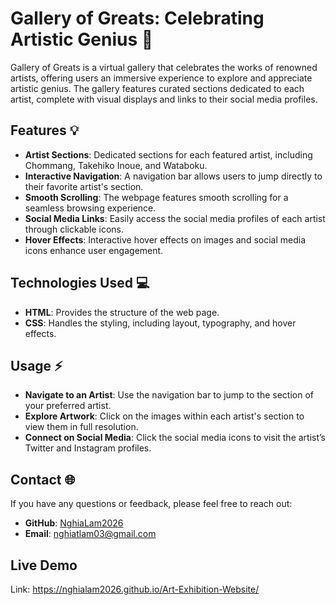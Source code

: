 # Gallery of Greats: Celebrating Artistic Genius 🎨

Gallery of Greats is a virtual gallery that celebrates the works of renowned artists, offering users an immersive experience to explore and appreciate artistic genius. The gallery features curated sections dedicated to each artist, complete with visual displays and links to their social media profiles.

## Features 💡

- **Artist Sections**: Dedicated sections for each featured artist, including Chommang, Takehiko Inoue, and Wataboku.
- **Interactive Navigation**: A navigation bar allows users to jump directly to their favorite artist's section.
- **Smooth Scrolling**: The webpage features smooth scrolling for a seamless browsing experience.
- **Social Media Links**: Easily access the social media profiles of each artist through clickable icons.
- **Hover Effects**: Interactive hover effects on images and social media icons enhance user engagement.

## Technologies Used 💻

- **HTML**: Provides the structure of the web page.
- **CSS**: Handles the styling, including layout, typography, and hover effects.

## Usage ⚡

- **Navigate to an Artist**: Use the navigation bar to jump to the section of your preferred artist.
- **Explore Artwork**: Click on the images within each artist's section to view them in full resolution.
- **Connect on Social Media**: Click the social media icons to visit the artist’s Twitter and Instagram profiles.

## Contact 🌐

If you have any questions or feedback, please feel free to reach out:

- **GitHub**: [NghiaLam2026](https://github.com/NghiaLam2026)
- **Email**: [nghiatlam03@gmail.com](mailto:nghiatlam03@gmail.com)
  
## Live Demo
Link: https://nghialam2026.github.io/Art-Exhibition-Website/
